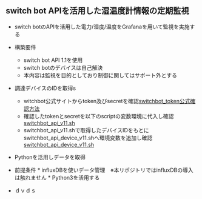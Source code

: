 ## switch bot APIを活用した湿温度計情報の定期監視
*  switch botのAPIを活用した電力/湿度/温度をGrafanaを用いて監視を実施する
  * 構築要件
    *  switch bot API 1.1を使用
    *  switch botのデバイスは自己解決
    *  本内容は監視を目的としており制御に関してはサポート外とする
  *  調達デバイスのIDを取得s
     * witchbot公式サイトからtoken及びsecretを確認[switchbot_token公式確認方法](https://support.switch-bot.com/hc/ja/articles/12822710195351-%E3%83%88%E3%83%BC%E3%82%AF%E3%83%B3%E3%81%AE%E5%8F%96%E5%BE%97%E6%96%B9%E6%B3%95)
     * 確認したtokenとsecretを以下のscriptの変数環境に代入し確認[switchbot_api_v11.sh](https://github.com/maron-gt123/switchbot/blob/main/switchbot_api_v11.sh)
     * switchbot_api_v11.shで取得したデバイスIDをもとにswitchbot_api_device_v11.shへ環境変数を追加し確認[switchbot_api_device_v11.sh](https://github.com/maron-gt123/switchbot/blob/main/switchbot_api_device_v11.sh)
  * Pythonを活用しデータを取得
   * 前提条件
    * influxDBを使いデータ管理　※本リポジトリではinfluxDBの導入は触れません
    * Python3を活用する

  * ｄｖｄｓ

